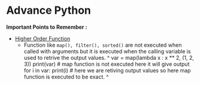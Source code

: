 # Advance Python

**Important Points to Remember :**
-  [Higher Order Function](#high-order-function.md)
   -  Function like `map(), filter(), sorted()` are not executed when called with arguments but it is executed when the calling variable is used to retrive the output values.
^
    var = map(lambda x : x ** 2, (1, 2, 3))
    print(var)   # map function is not executed here it will give output <Queryset map>
    for i in var:
        print(i) # here we are retiving output values so here map function is executed to be exact.
^
